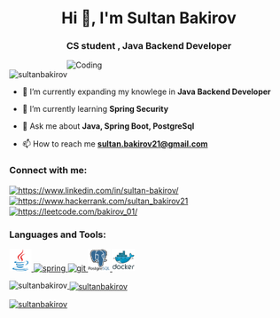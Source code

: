 <h1 align="center">Hi 👋, I'm Sultan Bakirov</h1>
<h3 align="center">CS student , Java Backend Developer</h3>
<img align="right" alt="Coding" width="400" src="https://cdn.dribbble.com/users/1162077/screenshots/3848914/programmer.gif"


<p align="left"> <img src="https://komarev.com/ghpvc/?username=sultanbakirov&label=Profile%20views&color=0e75b6&style=flat" alt="sultanbakirov" /> </p>

- 🔭 I’m currently expanding my knowlege in **Java Backend Developer**

- 🌱 I’m currently learning **Spring Security**

- 💬 Ask me about **Java, Spring Boot, PostgreSql**

- 📫 How to reach me **sultan.bakirov21@gmail.com**

<h3 align="left">Connect with me:</h3>
<p align="left">
<a href="https://linkedin.com/in/https://www.linkedin.com/in/sultan-bakirov/" target="blank"><img align="center" src="https://raw.githubusercontent.com/rahuldkjain/github-profile-readme-generator/master/src/images/icons/Social/linked-in-alt.svg" alt="https://www.linkedin.com/in/sultan-bakirov/" height="30" width="40" /></a>
<a href="https://www.hackerrank.com/https://www.hackerrank.com/sultan_bakirov21" target="blank"><img align="center" src="https://raw.githubusercontent.com/rahuldkjain/github-profile-readme-generator/master/src/images/icons/Social/hackerrank.svg" alt="https://www.hackerrank.com/sultan_bakirov21" height="30" width="40" /></a>
<a href="https://www.leetcode.com/https://leetcode.com/bakirov_01/" target="blank"><img align="center" src="https://raw.githubusercontent.com/rahuldkjain/github-profile-readme-generator/master/src/images/icons/Social/leet-code.svg" alt="https://leetcode.com/bakirov_01/" height="30" width="40" /></a>
</p>

<h3 align="left">Languages and Tools:</h3>
<p align="left"> </a> <a href="https://www.java.com" target="_blank" rel="noreferrer"> <img src="https://raw.githubusercontent.com/devicons/devicon/master/icons/java/java-original.svg" alt="java" width="40" height="40"/> </a> <a href="https://spring.io/" target="_blank" rel="noreferrer"> <img src="https://www.vectorlogo.zone/logos/springio/springio-icon.svg" alt="spring" width="40" height="40"/> </a> <a href="https://git-scm.com/" target="_blank" rel="noreferrer"> <img src="https://www.vectorlogo.zone/logos/git-scm/git-scm-icon.svg" alt="git" width="40" height="40"/> </a> <a href="https://www.postgresql.org" target="_blank" rel="noreferrer"> <img src="https://raw.githubusercontent.com/devicons/devicon/master/icons/postgresql/postgresql-original-wordmark.svg" alt="postgresql" width="40" height="40"/> </a> <a href="https://www.docker.com/" target="_blank" rel="noreferrer"> <img src="https://raw.githubusercontent.com/devicons/devicon/master/icons/docker/docker-original-wordmark.svg" alt="docker" width="40" height="40"/> </p>

<p><img align="left" src="https://github-readme-stats.vercel.app/api/top-langs?username=sultanbakirov&show_icons=true&locale=en&layout=compact" alt="sultanbakirov" /></p>

<p>&nbsp;<img align="center" src="https://github-readme-stats.vercel.app/api?username=sultanbakirov&show_icons=true&locale=en" alt="sultanbakirov" /></p>

<p><img align="center" src="https://github-readme-streak-stats.herokuapp.com/?user=sultanbakirov&" alt="sultanbakirov" /></p>
